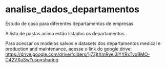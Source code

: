 # analise_dados_departamentos
Estudo de caso para diferentes departamentos de empresas

A lista de pastas acima estão listados os departamentos.

Para acessar os modelos salvos e datasets dos departamentos medical e production and maintenance, acesse o link do google drive: https://drive.google.com/drive/folders/1j7ZjtXmRveI3lYYRxTvoBMO-C42VXuSw?usp=sharing

